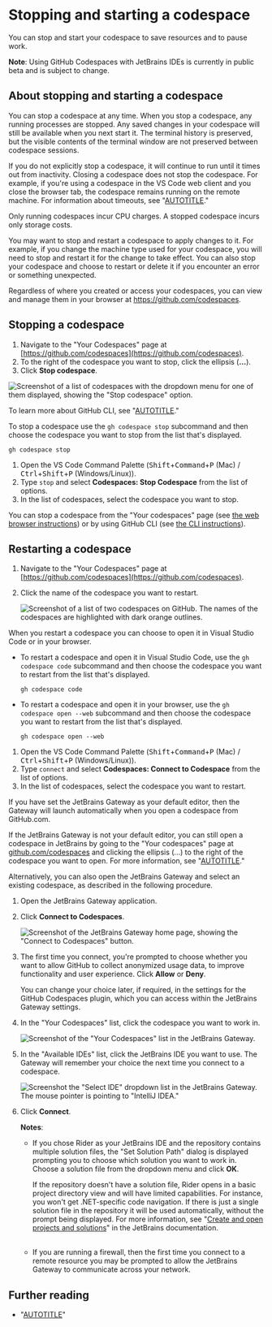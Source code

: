# Stopping and starting a codespace

You can stop and start your codespace to save resources and to pause work.

<div class="ghd-tool jetbrains_beta">

<div class="ghd-spotlight ghd-spotlight-note border rounded-1 my-3 p-3 f5 color-border-accent-emphasis color-bg-accent">

**Note**: Using GitHub Codespaces with JetBrains IDEs is currently in public beta and is subject to change.

</div>

</div>

## About stopping and starting a codespace

You can stop a codespace at any time. When you stop a codespace, any running processes are stopped. Any saved changes in your codespace will still be available when you next start it. The terminal history is preserved, but the visible contents of the terminal window are not preserved between codespace sessions.

If you do not explicitly stop a codespace, it will continue to run until it times out from inactivity. Closing a codespace does not stop the codespace. For example, if you're using a codespace in the VS Code web client and you close the browser tab, the codespace remains running on the remote machine. For information about timeouts, see "[AUTOTITLE](/codespaces/getting-started/the-codespace-lifecycle#timeouts-for-github-codespaces)."

Only running codespaces incur CPU charges. A stopped codespace incurs only storage costs.

You may want to stop and restart a codespace to apply changes to it. For example, if you change the machine type used for your codespace, you will need to stop and restart it for the change to take effect. You can also stop your codespace and choose to restart or delete it if you encounter an error or something unexpected.

Regardless of where you created or access your codespaces, you can view and manage them in your browser at https://github.com/codespaces.

## Stopping a codespace

<div class="ghd-tool webui">

1. Navigate to the "Your Codespaces" page at [https://github.com/codespaces](https://github.com/codespaces).
 1. To the right of the codespace you want to stop, click the ellipsis (**...**).
 1. Click **Stop codespace**.

   ![Screenshot of a list of codespaces with the dropdown menu for one of them displayed, showing the "Stop codespace" option.](/assets/images/help/codespaces/stop-codespace-webui.png)

</div>

<div class="ghd-tool cli">

<div class="ghd-spotlight ghd-spotlight-note border rounded-1 my-3 p-3 f5 color-border-accent-emphasis color-bg-accent">

To learn more about GitHub CLI, see "[AUTOTITLE](/github-cli/github-cli/about-github-cli)."

</div>

To stop a codespace use the `gh codespace stop` subcommand and then choose the codespace you want to stop from the list that's displayed.

```shell copy
gh codespace stop
```

</div>

<div class="ghd-tool vscode">

 1. Open the VS Code Command Palette (<kbd>Shift</kbd>+<kbd>Command</kbd>+<kbd>P</kbd> (Mac) / <kbd>Ctrl</kbd>+<kbd>Shift</kbd>+<kbd>P</kbd> (Windows/Linux)).
1. Type `stop` and select **Codespaces: Stop Codespace** from the list of options.
1. In the list of codespaces, select the codespace you want to stop.

</div>

<div class="ghd-tool jetbrains_beta">

You can stop a codespace from the "Your codespaces" page (see [the web browser instructions](/codespaces/developing-in-a-codespace/stopping-and-starting-a-codespace?tool=webui#stopping-a-codespace)) or by using GitHub CLI (see [the CLI instructions](/codespaces/developing-in-a-codespace/stopping-and-starting-a-codespace?tool=cli#stopping-a-codespace)).

</div>

## Restarting a codespace

<div class="ghd-tool webui">

1. Navigate to the "Your Codespaces" page at [https://github.com/codespaces](https://github.com/codespaces).
1. Click the name of the codespace you want to restart.

   ![Screenshot of a list of two codespaces on GitHub. The names of the codespaces are highlighted with dark orange outlines.](/assets/images/help/codespaces/restart-codespace-webui.png)

</div>

<div class="ghd-tool cli">

When you restart a codespace you can choose to open it in Visual Studio Code or in your browser.

- To restart a codespace and open it in Visual Studio Code, use the `gh codespace code` subcommand and then choose the codespace you want to restart from the list that's displayed.

  ```shell copy
  gh codespace code
  ```

- To restart a codespace and open it in your browser, use the `gh codespace open --web` subcommand and then choose the codespace you want to restart from the list that's displayed.

  ```shell copy
  gh codespace open --web
  ```

</div>

<div class="ghd-tool vscode">

 1. Open the VS Code Command Palette (<kbd>Shift</kbd>+<kbd>Command</kbd>+<kbd>P</kbd> (Mac) / <kbd>Ctrl</kbd>+<kbd>Shift</kbd>+<kbd>P</kbd> (Windows/Linux)).
1. Type `connect` and select **Codespaces: Connect to Codespace** from the list of options.
1. In the list of codespaces, select the codespace you want to restart.

</div>

<div class="ghd-tool jetbrains_beta">

If you have set the JetBrains Gateway as your default editor, then the Gateway will launch automatically when you open a codespace from GitHub.com.

If the JetBrains Gateway is not your default editor, you can still open a codespace in JetBrains by going to the "Your codespaces" page at [github.com/codespaces](https://github.com/codespaces) and clicking the ellipsis (...) to the right of the codespace you want to open. For more information, see "[AUTOTITLE](/codespaces/developing-in-codespaces/opening-an-existing-codespace?tool=webui)."

Alternatively, you can also open the JetBrains Gateway and select an existing codespace, as described in the following procedure.

1. Open the JetBrains Gateway application.
1. Click **Connect to Codespaces**.

   ![Screenshot of the JetBrains Gateway home page, showing the "Connect to Codespaces" button.](/assets/images/help/codespaces/jetbrains-gateway-connect.png)

1. The first time you connect, you're prompted to choose whether you want to allow GitHub to collect anonymized usage data, to improve functionality and user experience. Click **Allow** or **Deny**.

   You can change your choice later, if required, in the settings for the GitHub Codespaces plugin, which you can access within the JetBrains Gateway settings.

1. In the "Your Codespaces" list, click the codespace you want to work in.

   ![Screenshot of the "Your Codespaces" list in the JetBrains Gateway.](/assets/images/help/codespaces/jetbrains-gateway-codespaces.png)

1. In the "Available IDEs" list, click the JetBrains IDE you want to use. The Gateway will remember your choice the next time you connect to a codespace.

   ![Screenshot the "Select IDE" dropdown list in the JetBrains Gateway. The mouse pointer is pointing to "IntelliJ IDEA."](/assets/images/help/codespaces/jetbrains-gateway-ides.png)

1. Click **Connect**.

   <div class="ghd-spotlight ghd-spotlight-note border rounded-1 my-3 p-3 f5 color-border-accent-emphasis color-bg-accent">

   **Notes**:

   - If you chose Rider as your JetBrains IDE and the repository contains multiple solution files, the "Set Solution Path" dialog is displayed prompting you to choose which solution you want to work in. Choose a solution file from the dropdown menu and click **OK**.

     If the repository doesn't have a solution file, Rider opens in a basic project directory view and will have limited capabilities. For instance, you won't get .NET-specific code navigation. If there is just a single solution file in the repository it will be used automatically, without the prompt being displayed. For more information, see "[Create and open projects and solutions](https://www.jetbrains.com/help/rider/Creating_and_Opening_Projects_and_Solutions.html)" in the JetBrains documentation.<br><br>

   - If you are running a firewall, then the first time you connect to a remote resource you may be prompted to allow the JetBrains Gateway to communicate across your network.

   </div>

</div>

## Further reading

- "[AUTOTITLE](/codespaces/getting-started/understanding-the-codespace-lifecycle)"
